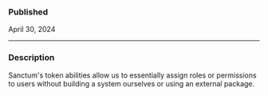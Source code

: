 ### Published

April 30, 2024

---

### Description

Sanctum's token abilities allow us to essentially assign roles or permissions to users without building a system ourselves or using an external package.